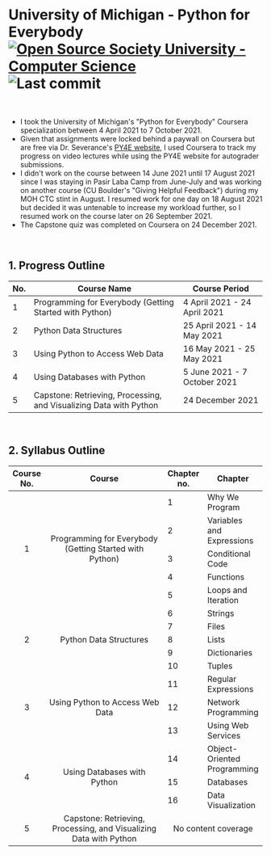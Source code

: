 # University of Michigan - Python for Everybody [![Open Source Society University - Computer Science](https://img.shields.io/badge/OSSU-computer--science-blue.svg)](https://github.com/ossu/computer-science) ![Last commit](https://img.shields.io/github/last-commit/ozervesh/py4e)

<br>

* I took the University of Michigan's "Python for Everybody" Coursera specialization between 4 April 2021 to 7 October 2021.
* Given that assignments were locked behind a paywall on Coursera but are free via Dr. Severance's [PY4E website](https://www.py4e.com), I used Coursera to track my progress on video lectures while using the PY4E website for autograder submissions.
* I didn't work on the course between 14 June 2021 until 17 August 2021 since I was staying in Pasir Laba Camp from June-July and was working on another course (CU Boulder's "Giving Helpful Feedback") during my MOH CTC stint in August. I resumed work for one day on 18 August 2021 but decided it was untenable to increase my workload further, so I resumed work on the course later on 26 September 2021.
* The Capstone quiz was completed on Coursera on 24 December 2021.

<br>

## 1. Progress Outline

|No.|Course Name                                                          |Course Period               |
|---|---------------------------------------------------------------------|----------------------------|
|1  |Programming for Everybody (Getting Started with Python)              |4 April 2021 - 24 April 2021|
|2  |Python Data Structures                                               |25 April 2021 - 14 May 2021 |
|3  |Using Python to Access Web Data                                      |16 May 2021 - 25 May 2021   |
|4  |Using Databases with Python                                          |5 June 2021 - 7 October 2021|
|5  |Capstone: Retrieving, Processing, and Visualizing Data with Python   |24 December 2021            |

<br>

## 2. Syllabus Outline

<table>
  <thead>
    <tr>
      <th>Course No.</th>
      <th>Course</th>
      <th>Chapter no.</th>
      <th>Chapter</th>
    </tr>
  </thead>
  <tbody>
    <tr>
      <td rowspan=5 align=center>1</td>
      <td rowspan=5 width=300 align=center>Programming for Everybody<br>(Getting Started with Python)</td>
      <td>1</td>
      <td>Why We Program</td>
    </tr>
    <tr>
      <td>2</td>
      <td>Variables and Expressions</td>
    </tr>
    <tr>
      <td>3</td>
      <td>Conditional Code</td>
    </tr>
    <tr>
      <td>4</td>
      <td>Functions</td>
    </tr>
    <tr>
      <td>5</td>
      <td>Loops and Iteration</td>
    </tr>
    <tr>
      <td rowspan=5 align=center>2</td>
      <td rowspan=5 width=300 align=center>Python Data Structures</td>
      <td>6</td>
      <td>Strings</td>
    </tr>
    <tr>
      <td>7</td>
      <td>Files</td>
    </tr>
    <tr>
      <td>8</td>
      <td>Lists</td>
    </tr>
    <tr>
      <td>9</td>
      <td>Dictionaries</td>
    </tr>
    <tr>
      <td>10</td>
      <td>Tuples</td>
    </tr>
    <tr>
      <td rowspan=3 align=center>3</td>
      <td rowspan=3 width=300 align=center>Using Python to Access Web Data</td>
      <td>11</td>
      <td>Regular Expressions</td>
    </tr>
    <tr>
      <td>12</td>
      <td>Network Programming</td>
    </tr>
    <tr>
      <td>13</td>
      <td>Using Web Services</td>
    </tr>
    <tr>
      <td rowspan=3 align=center>4</td>
      <td rowspan=3 width=300 align=center>Using Databases with Python</td>
      <td>14</td>
      <td>Object-Oriented Programming</td>
    </tr>
    <tr>
      <td>15</td>
      <td>Databases</td>
    </tr>
    <tr>
      <td>16</td>
      <td>Data Visualization</td>
    </tr>
    <tr>
      <td align=center>5</td>
      <td width=300 align=center>Capstone: Retrieving, Processing, and Visualizing Data with Python</td>
      <td colspan=2 align=center>No content coverage</td>
    </tr>
  </tbody>
</table>
